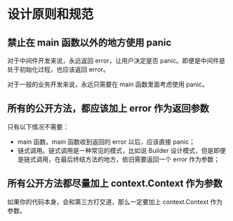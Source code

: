 # 设计原则和规范

## 禁止在 main 函数以外的地方使用 panic

对于中间件开发来说，永远返回 error，让用户决定是否 panic。即便是中间件是处于初始化过程，也应该返回 error。

对于一般的业务开发来说，永远只需要在 main 函数里面考虑使用 panic。

## 所有的公开方法，都应该加上 error 作为返回参数

只有以下情况不需要：
- main 函数。main 函数收到返回的 error 以后，应该直接 panic；
- 链式调用。链式调用是一种常见的模式，比如说 Builder 设计模式，但是即便是链式调用，在最后终结方法的地方，依旧需要返回一个 error 作为参数；

## 所有公开方法都尽量加上 context.Context 作为参数

如果你的代码本身，会和第三方打交道，那么一定要加上 context.Context 作为参数。